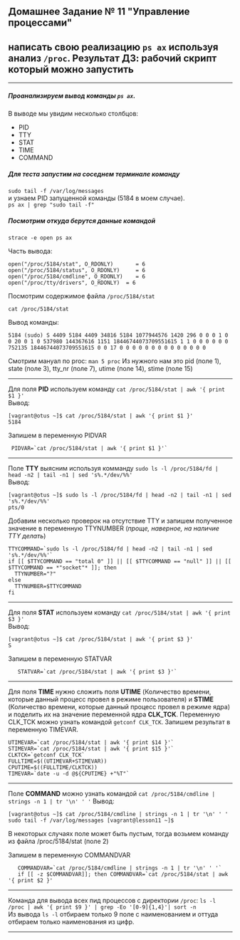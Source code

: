 ## Домашнее Задание № 11 "Управление процессами"

## написать свою реализацию ``ps ax`` используя анализ ``/proc``.    Результат ДЗ: рабочий скрипт который можно запустить

------

##### Проанализируем вывод команды ``ps ax``.
В выводе мы увидим несколько столбцов:
- PID
- TTY
- STAT
- TIME
- COMMAND

##### Для теста запустим на соседнем терминале команду
`sudo tail -f /var/log/messages`  
и узнаем PID запущенной команды (5184 в моем случае).  
``ps ax | grep "sudo tail -f"``

##### Посмотрим откуда берутся данные командой
``strace -e open ps ax``

Часть вывода:  

    open("/proc/5184/stat", O_RDONLY)       = 6
    open("/proc/5184/status", O_RDONLY)     = 6
    open("/proc/5184/cmdline", O_RDONLY)    = 6
    open("/proc/tty/drivers", O_RDONLY)  = 6
Посмотрим содержимое файла ``/proc/5184/stat``  

    cat /proc/5184/stat

Вывод команды:

    5184 (sudo) S 4409 5184 4409 34816 5184 1077944576 1420 296 0 0 0 1 0 0 20 0 1 0 537980 144367616 1151 18446744073709551615 1 1 0 0 0 0 0 0 752135 18446744073709551615 0 0 17 0 0 0 0 0 0 0 0 0 0 0 0 0 0

Смотрим мануал по proc: ``man 5 proc``
Из нужного нам это pid (поле 1), state (поле 3), tty_nr (поле 7), utime (поле 14), stime (поле 15)  

-----
Для поля **PID** используем команду ``cat /proc/5184/stat | awk '{ print $1 }'``    
Вывод:   

    [vagrant@otus ~]$ cat /proc/5184/stat | awk '{ print $1 }'  
    5184
Запишем в переменную PIDVAR

     PIDVAR=`cat /proc/5184/stat | awk '{ print $1 }'`
----
Поле **TTY** выясним используя комманду ``sudo ls -l /proc/5184/fd | head -n2 | tail -n1 | sed 's%.*/dev/%%'``   
Вывод:

    [vagrant@otus ~]$ sudo ls -l /proc/5184/fd | head -n2 | tail -n1 | sed 's%.*/dev/%%'
    pts/0

Добавим несколько проверок на отсутствие TTY и запишем полученное значение в переменную TTYNUMBER (*проще, наверное, на наличие TTY делать*)

    TTYCOMMAND=`sudo ls -l /proc/5184/fd | head -n2 | tail -n1 | sed 's%.*/dev/%%'`
    if [[ $TTYCOMMAND == "total 0" ]] || [[ $TTYCOMMAND == "null" ]] || [[ $TTYCOMMAND == *"socket"* ]]; then
      TTYNUMBER="?"
    else
      TTYNUMBER=$TTYCOMMAND
    fi

----
Для поля **STAT** используем команду ``cat /proc/5184/stat | awk '{ print $3 }'``  
Вывод:   

    [vagrant@otus ~]$ cat /proc/5184/stat | awk '{ print $3 }'  
    S

Запишем в переменную STATVAR

       STATVAR=`cat /proc/5184/stat | awk '{ print $3 }'`

----

Для поля **TIME** нужно сложить поля **UTIME** (Количество времени, которые данный процесс  провел в режиме пользователя) и **STIME** (Количество времени, которые данный процесс  провел в режиме ядра) и поделить их на значение переменной ядра **CLK_TCK**. Переменную CLK_TCK можно узнать командой ``getconf CLK_TCK``. Запишем результат в переменную TIMEVAR.

    UTIMEVAR=`cat /proc/5184/stat | awk '{ print $14 }'`
    STIMEVAR=`cat /proc/5184/stat | awk '{ print $15 }'`
    CLKTCK=`getconf CLK_TCK`
    FULLTIME=$((UTIMEVAR+STIMEVAR))
    CPUTIME=$((FULLTIME/CLKTCK))
    TIMEVAR=`date -u -d @${CPUTIME} +"%T"`

----

Поле **COMMAND** можно узнать командой ``cat /proc/5184/cmdline | strings -n 1 | tr '\n' ' '``
Вывод:

    [vagrant@otus ~]$ cat /proc/5184/cmdline | strings -n 1 | tr '\n' ' '
    sudo tail -f /var/log/messages [vagrant@lesson11 ~]$

В некоторых случаях поле может быть пустым, тогда возьмем команду из файла /proc/5184/stat (поле 2)

Запишем в переменную COMMANDVAR

       COMMANDVAR=`cat /proc/5184/cmdline | strings -n 1 | tr '\n' ' '`
       if [[ -z $COMMANDVAR]]; then COMMANDVAR=`cat /proc/5184/stat | awk '{ print $2 }'
----

Команда для вывода всех пид процессов с директории ``/proc``: ``ls -l /proc | awk '{ print $9 }' | grep -Eo '[0-9]{1,4}'| sort -n``  
Из вывода ``ls -l`` отбираем только 9 поле с наименованием и оттуда отбираем только наименования из цифр.

----
